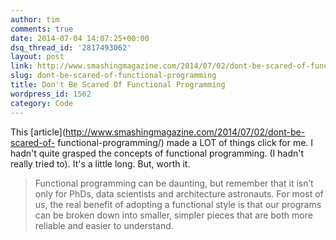 ```yaml
---
author: tim
comments: true
date: 2014-07-04 14:07:25+00:00
dsq_thread_id: '2817493062'
layout: post
link: http://www.smashingmagazine.com/2014/07/02/dont-be-scared-of-functional-programming/
slug: dont-be-scared-of-functional-programming
title: Don't Be Scared Of Functional Programming
wordpress_id: 1562
category: Code
---
```


This [article](http://www.smashingmagazine.com/2014/07/02/dont-be-scared-of-
functional-programming/) made a LOT of things click for me. I hadn't quite
grasped the concepts of functional programming. (I hadn't really tried to).
It's a little long. But, worth it.

> Functional programming can be daunting, but remember that it isn’t only for
PhDs, data scientists and architecture astronauts. For most of us, the real
benefit of adopting a functional style is that our programs can be broken down
into smaller, simpler pieces that are both more reliable and easier to
understand.